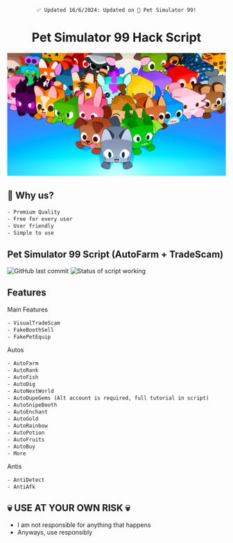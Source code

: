 <div align=center>

  ```
  ✅ Updated 16/6/2024: Updated on 👾 Pet Simulator 99!
  ```

  # Pet Simulator 99 Hack Script
  
  <img src="./images/ps99.png" width=800>
</div>

## 💎 Why us?
```
- Premium Quality
- Free for every user
- User friendly
- Simple to use
```


## Pet Simulator 99 Script (AutoFarm + TradeScam)
![GitHub last commit](https://img.shields.io/github/last-commit/globalwarmingpart8/PetSimulator99/petsim.lua)
![Status of script working](https://img.shields.io/badge/Status-Working-normal)

## Features
Main Features
```
- VisualTradeScam
- FakeBoothSell
- FakePetEquip
```
Autos
```
- AutoFarm
- AutoRank
- AutoFish
- AutoDig
- AutoNextWorld
- AutoDupeGems (Alt account is required, full tutorial in script)
- AutoSnipeBooth
- AutoEnchant
- AutoGold
- AutoRainbow
- AutoPotion
- AutoFruits
- AutoBuy
- More
```

  Antis
```
- AntiDetect
- AntiAfk
```

## 💀 USE AT YOUR OWN RISK 💀
- I am not responsible for anything that happens
- Anyways, use responsibly
